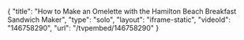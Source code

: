 {
    "title": "How to Make an Omelette with the Hamilton Beach Breakfast Sandwich Maker",
    "type": "solo",
    "layout": "iframe-static",
    "videoId": "146758290",
    "url": "\/tvpembed\/146758290"
}